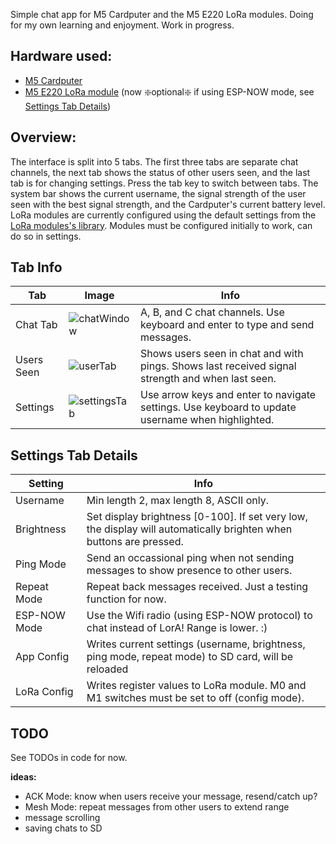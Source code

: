Simple chat app for M5 Cardputer and the M5 E220 LoRa modules. Doing for my own learning and enjoyment. Work in progress.

## Hardware used:
- [M5 Cardputer](https://shop.m5stack.com/products/m5stack-cardputer-kit-w-m5stamps3])
- [M5 E220 LoRa module](https://shop.m5stack.com/products/lora-unit-jp-version-with-antenna-e220) (now :sparkle:optional:sparkle: if using ESP-NOW mode, see [Settings Tab Details](#settings-tab-details))

## Overview:
The interface is split into 5 tabs. The first three tabs are separate chat channels, the next tab shows the status of other users seen, and the last tab is for changing settings. Press the tab key to switch between tabs. The system bar shows the current username, the signal strength of the user seen with the best signal strength, and the Cardputer's current battery level. LoRa modules are currently configured using the default settings from the [LoRa modules's library](https://github.com/m5stack/M5-LoRa-E220-JP). Modules must be configured initially to work, can do so in settings.

## Tab Info
Tab|Image|Info
---|---|---
Chat Tab|![chatWindow](https://github.com/nonik0/CardputerLoRaChat/assets/17152317/2f14c060-d6e2-4bbd-a743-855d09410a38)|A, B, and C chat channels. Use keyboard and enter to type and send messages.
Users Seen|![userTab](https://github.com/nonik0/CardputerLoRaChat/assets/17152317/cbe63ba1-48d6-478e-8def-97ffdfe75c00)|Shows users seen in chat and with pings. Shows last received signal strength and when last seen.
Settings|![settingsTab](https://github.com/nonik0/CardputerLoRaChat/assets/17152317/a966e694-fa3e-4055-949d-657cdcda9707)|Use arrow keys and enter to navigate settings. Use keyboard to update username when highlighted.

## Settings Tab Details

Setting|Info
---|---
Username|Min length 2, max length 8, ASCII only.
Brightness|Set display brightness [0-100]. If set very low, the display will automatically brighten when buttons are pressed.
Ping Mode|Send an occassional ping when not sending messages to show presence to other users.
Repeat Mode|Repeat back messages received. Just a testing function for now.
ESP-NOW Mode|Use the Wifi radio (using ESP-NOW protocol) to chat instead of LorA! Range is lower. :)
App Config|Writes current settings (username, brightness, ping mode, repeat mode) to SD card, will be reloaded
LoRa Config|Writes register values to LoRa module. M0 and M1 switches must be set to off (config mode).

## TODO
See TODOs in code for now.

**ideas:**
- ACK Mode: know when users receive your message, resend/catch up?
- Mesh Mode: repeat messages from other users to extend range
- message scrolling
- saving chats to SD
